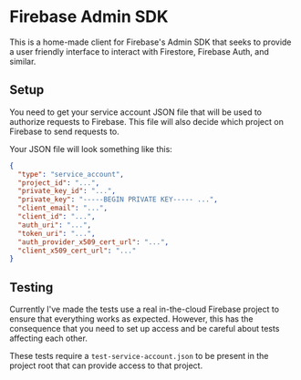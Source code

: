 # Firebase Admin SDK

This is a home-made client for Firebase's Admin SDK that seeks to provide a user friendly interface to interact with Firestore, Firebase Auth, and similar.

## Setup

You need to get your service account JSON file that will be used to authorize requests to Firebase. This file will also decide which project on Firebase to send requests to.

Your JSON file will look something like this:

```json
{
  "type": "service_account",
  "project_id": "...",
  "private_key_id": "...",
  "private_key": "-----BEGIN PRIVATE KEY----- ...",
  "client_email": "...",
  "client_id": "...",
  "auth_uri": "...",
  "token_uri": "...",
  "auth_provider_x509_cert_url": "...",
  "client_x509_cert_url": "..."
}
```

## Testing

Currently I've made the tests use a real in-the-cloud Firebase project to ensure that everything works as expected. However, this has the consequence that you need to set up access and be careful about tests affecting each other.

These tests require a `test-service-account.json` to be present in the project root that can provide access to that project.

